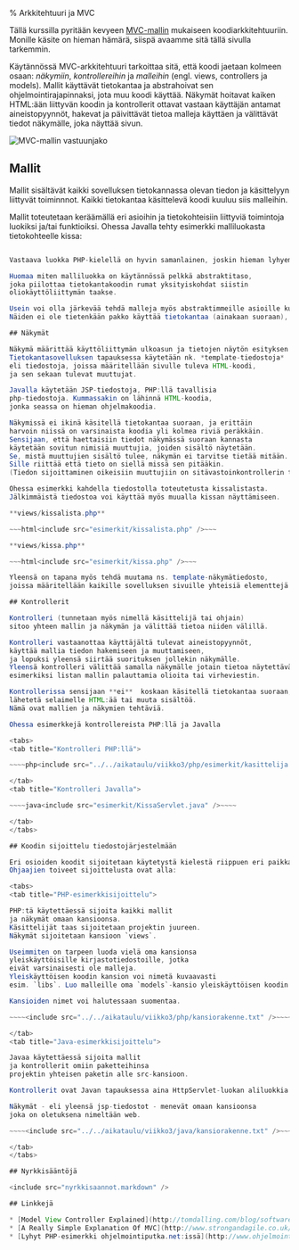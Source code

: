 % Arkkitehtuuri ja MVC
<!-- order: 6 -->

Tällä kurssilla pyritään kevyeen [MVC-mallin](http://fi.wikipedia.org/wiki/MVC-arkkitehtuuri) mukaiseen 
koodiarkkitehtuuriin.
Monille käsite on hieman hämärä, siispä avaamme sitä tällä sivulla tarkemmin.

Käytännössä MVC-arkkitehtuuri tarkoittaa sitä, että koodi jaetaan 
kolmeen osaan: 
_näkymiin_, _kontrollereihin_ ja _malleihin_ 
(engl. views, controllers ja models).
Mallit käyttävät tietokantaa ja abstrahoivat sen ohjelmointirajapinnaksi, jota muu koodi käyttää.
Näkymät hoitavat kaiken HTML:ään liittyvän koodin ja
kontrollerit ottavat vastaan käyttäjän antamat aineistopyynnöt, hakevat ja päivittävät tietoa malleja käyttäen ja välittävät tiedot näkymälle, joka näyttää sivun.

![MVC-mallin vastuunjako]({{imgdir}}mvc.png)

<summary title="Nyrkkisääntöjä">
<include src="nyrkkisaannot.markdown" />
</summary>

## Mallit

Mallit sisältävät kaikki sovelluksen tietokannassa olevan tiedon 
ja käsittelyyn liittyvät toiminnnot. 
Kaikki tietokantaa käsittelevä koodi kuuluu siis malleihin.

Mallit toteutetaan keräämällä eri asioihin ja tietokohteisiin 
liittyviä toimintoja luokiksi ja/tai funktioiksi. 
Ohessa Javalla tehty esimerkki malliluokasta tietokohteelle kissa:

~~~ {.java .scrollable}<include src="esimerkit/Kissa.java" />~~~

Vastaava luokka PHP-kielellä on hyvin samanlainen, joskin hieman lyhyempi.

Huomaa miten malliluokka on käytännössä pelkkä abstraktitaso,
joka piilottaa tietokantakoodin rumat yksityiskohdat siistin
oliokäyttöliittymän taakse.

Usein voi olla järkevää tehdä malleja myös abstraktimmeille asioille kuten istunnoille ja sille millä oikeuksilla käyttäjä on kirjautunut.
Näiden ei ole tietenkään pakko käyttää tietokantaa (ainakaan suoraan), mutta ne ovat silti malleja.

## Näkymät

Näkymä määrittää käyttöliittymän ulkoasun ja tietojen näytön esityksen käyttöliittymässä. 
Tietokantasovelluksen tapauksessa käytetään nk. *template-tiedostoja*
eli tiedostoja, joissa määritellään sivulle tuleva HTML-koodi,
ja sen sekaan tulevat muuttujat.

Javalla käytetään JSP-tiedostoja, PHP:llä tavallisia 
php-tiedostoja. Kummassakin on lähinnä HTML-koodia,
jonka seassa on hieman ohjelmakoodia.

Näkymissä ei ikinä käsitellä tietokantaa suoraan, ja erittäin 
harvoin niissä on varsinaista koodia yli kolmea riviä peräkkäin.
Sensijaan, että haettaisiin tiedot näkymässä suoraan kannasta
käytetään sovitun nimisiä muuttujia, joiden sisältö näytetään.
Se, mistä muuttujien sisältö tulee, näkymän ei tarvitse tietää mitään.
Sille riittää että tieto on siellä missä sen pitääkin. 
(Tiedon sijoittaminen oikeisiin muuttujiin on sitävastoinkontrollerin tehtävä.)

Ohessa esimerkki kahdella tiedostolla toteutetusta kissalistasta.
Jälkimmäistä tiedostoa voi käyttää myös muualla kissan näyttämiseen.

**views/kissalista.php**

~~~html<include src="esimerkit/kissalista.php" />~~~

**views/kissa.php**

~~~html<include src="esimerkit/kissa.php" />~~~

Yleensä on tapana myös tehdä muutama ns. template-näkymätiedosto,
joissa määritellään kaikille sovelluksen sivuille yhteisiä elementtejä.

## Kontrollerit

Kontrolleri (tunnetaan myös nimellä käsittelijä tai ohjain)
sitoo yhteen mallin ja näkymän ja välittää tietoa niiden välillä.

Kontrolleri vastaanottaa käyttäjältä tulevat aineistopyynnöt,
käyttää mallia tiedon hakemiseen ja muuttamiseen,
ja lopuksi yleensä siirtää suorituksen jollekin näkymälle.
Yleensä kontrolleri välittää samalla näkymälle jotain tietoa näytettäväksi,
esimerkiksi listan mallin palauttamia olioita tai virheviestin.

Kontrollerissa sensijaan **ei**  koskaan käsitellä tietokantaa suoraan, tai 
lähetetä selaimelle HTML:ää tai muuta sisältöä. 
Nämä ovat mallien ja näkymien tehtäviä.

Ohessa esimerkkejä kontrollereista PHP:llä ja Javalla

<tabs>
<tab title="Kontrolleri PHP:llä">

~~~~php<include src="../../aikataulu/viikko3/php/esimerkit/kasittelija.php" />~~~~

</tab>
<tab title="Kontrolleri Javalla">

~~~~java<include src="esimerkit/KissaServlet.java" />~~~~

</tab>
</tabs>

## Koodin sijoittelu tiedostojärjestelmään

Eri osioiden koodit sijoitetaan käytetystä kielestä riippuen eri paikkaan.
Ohjaajien toiveet sijoittelusta ovat alla:

<tabs>
<tab title="PHP-esimerkkisijoittelu">

PHP:tä käytettäessä sijoita kaikki mallit 
ja näkymät omaan kansioonsa.
Käsittelijät taas sijoitetaan projektin juureen.
Näkymät sijoitetaan kansioon `views`.

Useimmiten on tarpeen luoda vielä oma kansionsa
yleiskäyttöisille kirjastotiedostoille, jotka
eivät varsinaisesti ole malleja.
Yleiskäyttöisen koodin kansion voi nimetä kuvaavasti
esim. `libs`. Luo malleille oma `models`-kansio yleiskäyttöisen koodin alle.

Kansioiden nimet voi halutessaan suomentaa.

~~~~<include src="../../aikataulu/viikko3/php/kansiorakenne.txt" />~~~~

</tab>
<tab title="Java-esimerkkisijoittelu">

Javaa käytettäessä sijoita mallit 
ja kontrollerit omiin paketteihinsa
projektin yhteisen paketin alle src-kansioon.

Kontrollerit ovat Javan tapauksessa aina HttpServlet-luokan aliluokkia eli servlettejä, joten niiden paketin voi nimetä myös esim. `servletit`.

Näkymät - eli yleensä jsp-tiedostot - menevät omaan kansioonsa 
joka on oletuksena nimeltään web.

~~~~<include src="../../aikataulu/viikko3/java/kansiorakenne.txt" />~~~~

</tab>
</tabs>

## Nyrkkisääntöjä

<include src="nyrkkisaannot.markdown" />

## Linkkejä

* [Model View Controller Explained](http://tomdalling.com/blog/software-design/model-view-controller-explained/)
* [A Really Simple Explanation Of MVC](http://www.strongandagile.co.uk/index.php/a-really-simple-explanation-of-mvc/)
* [Lyhyt PHP-esimerkki ohjelmointiputka.net:issä](http://www.ohjelmointiputka.net/oppaat/opas.php?tunnus=php_14#mvcmalli)
